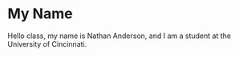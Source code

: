 # My Name
Hello class, my name is Nathan Anderson, and I am a student at the University of Cincinnati.